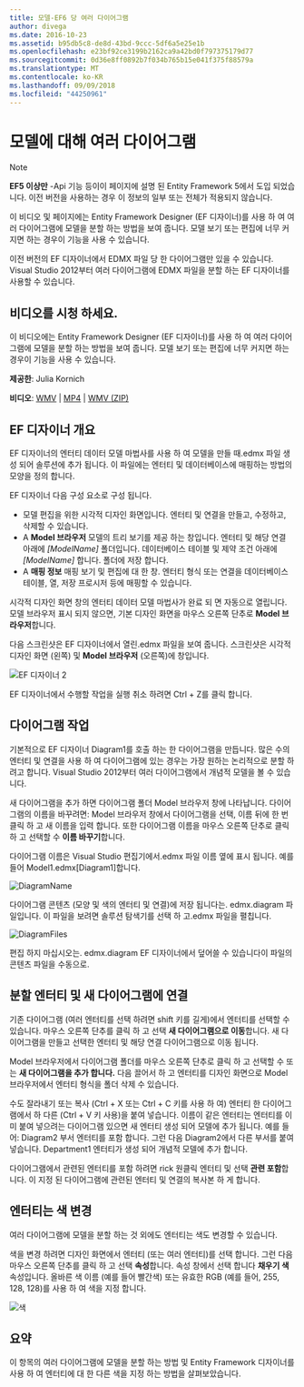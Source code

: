 ```yaml
---
title: 모델-EF6 당 여러 다이어그램
author: divega
ms.date: 2016-10-23
ms.assetid: b95db5c8-de8d-43bd-9ccc-5df6a5e25e1b
ms.openlocfilehash: e23bf92ce3199b2162ca9a42bd0f797375179d77
ms.sourcegitcommit: 0d36e8ff0892b7f034b765b15e041f375f88579a
ms.translationtype: MT
ms.contentlocale: ko-KR
ms.lasthandoff: 09/09/2018
ms.locfileid: "44250961"
---
```

# <a name="multiple-diagrams-per-model"></a>모델에 대해 여러 다이어그램
> [!NOTE]
> **EF5 이상만** -Api 기능 등이이 페이지에 설명 된 Entity Framework 5에서 도입 되었습니다. 이전 버전을 사용하는 경우 이 정보의 일부 또는 전체가 적용되지 않습니다.

이 비디오 및 페이지에는 Entity Framework Designer (EF 디자이너)를 사용 하 여 여러 다이어그램에 모델을 분할 하는 방법을 보여 줍니다. 모델 보기 또는 편집에 너무 커지면 하는 경우이 기능을 사용 수 있습니다.

이전 버전의 EF 디자이너에서 EDMX 파일 당 한 다이어그램만 있을 수 있습니다. Visual Studio 2012부터 여러 다이어그램에 EDMX 파일을 분할 하는 EF 디자이너를 사용할 수 있습니다.

## <a name="watch-the-video"></a>비디오를 시청 하세요.
이 비디오에는 Entity Framework Designer (EF 디자이너)를 사용 하 여 여러 다이어그램에 모델을 분할 하는 방법을 보여 줍니다. 모델 보기 또는 편집에 너무 커지면 하는 경우이 기능을 사용 수 있습니다.

**제공한**: Julia Kornich

**비디오**: [WMV](http://download.microsoft.com/download/5/C/2/5C2B52AB-5532-426F-B078-1E253341B5FA/HDI-ITPro-MSDN-winvideo-multiplediagrams.wmv) | [MP4](http://download.microsoft.com/download/5/C/2/5C2B52AB-5532-426F-B078-1E253341B5FA/HDI-ITPro-MSDN-mp4video-multiplediagrams.m4v) | [WMV (ZIP)](http://download.microsoft.com/download/5/C/2/5C2B52AB-5532-426F-B078-1E253341B5FA/HDI-ITPro-MSDN-winvideo-multiplediagrams.zip)

## <a name="ef-designer-overview"></a>EF 디자이너 개요

EF 디자이너의 엔터티 데이터 모델 마법사를 사용 하 여 모델을 만들 때.edmx 파일 생성 되어 솔루션에 추가 됩니다. 이 파일에는 엔터티 및 데이터베이스에 매핑하는 방법의 모양을 정의 합니다.

EF 디자이너 다음 구성 요소로 구성 됩니다.

-   모델 편집을 위한 시각적 디자인 화면입니다. 엔터티 및 연결을 만들고, 수정하고, 삭제할 수 있습니다.
-   A **Model 브라우저** 모델의 트리 보기를 제공 하는 창입니다.  엔터티 및 해당 연결 아래에 *\[ModelName\]* 폴더입니다. 데이터베이스 테이블 및 제약 조건 아래에  *\[ModelName\]* 합니다. 폴더에 저장 합니다.
-   A **매핑 정보** 매핑 보기 및 편집에 대 한 창. 엔터티 형식 또는 연결을 데이터베이스 테이블, 열, 저장 프로시저 등에 매핑할 수 있습니다. 

시각적 디자인 화면 창의 엔터티 데이터 모델 마법사가 완료 되 면 자동으로 열립니다. 모델 브라우저 표시 되지 않으면, 기본 디자인 화면을 마우스 오른쪽 단추로 **Model 브라우저**합니다.

다음 스크린샷은 EF 디자이너에서 열린.edmx 파일을 보여 줍니다. 스크린샷은 시각적 디자인 화면 (왼쪽) 및 **Model 브라우저** (오른쪽)에 창입니다.

![EF 디자이너 2](~/ef6/media/efdesigner2.png)

EF 디자이너에서 수행할 작업을 실행 취소 하려면 Ctrl + Z를 클릭 합니다.

## <a name="working-with-diagrams"></a>다이어그램 작업

기본적으로 EF 디자이너 Diagram1를 호출 하는 한 다이어그램을 만듭니다. 많은 수의 엔터티 및 연결을 사용 하 여 다이어그램에 있는 경우는 가장 원하는 논리적으로 분할 하려고 합니다. Visual Studio 2012부터 여러 다이어그램에서 개념적 모델을 볼 수 있습니다.   

새 다이어그램을 추가 하면 다이어그램 폴더 Model 브라우저 창에 나타납니다. 다이어그램의 이름을 바꾸려면: Model 브라우저 창에서 다이어그램을 선택, 이름 뒤에 한 번 클릭 하 고 새 이름을 입력 합니다.  또한 다이어그램 이름을 마우스 오른쪽 단추로 클릭 하 고 선택할 수 **이름 바꾸기**합니다.

다이어그램 이름은 Visual Studio 편집기에서.edmx 파일 이름 옆에 표시 됩니다. 예를 들어 Model1.edmx\[Diagram1\]합니다.

![DiagramName](~/ef6/media/diagramname.png)

다이어그램 콘텐츠 (모양 및 색의 엔터티 및 연결)에 저장 됩니다는. edmx.diagram 파일입니다. 이 파일을 보려면 솔루션 탐색기를 선택 하 고.edmx 파일을 펼칩니다. 

![DiagramFiles](~/ef6/media/diagramfiles.png)

편집 하지 마십시오는. edmx.diagram EF 디자이너에서 덮어쓸 수 있습니다이 파일의 콘텐츠 파일을 수동으로.
 
## <a name="splitting-entities-and-associations-into-a-new-diagram"></a>분할 엔터티 및 새 다이어그램에 연결

기존 다이어그램 (여러 엔터티를 선택 하려면 shift 키를 길게)에서 엔터티를 선택할 수 있습니다. 마우스 오른쪽 단추를 클릭 하 고 선택 **새 다이어그램으로 이동**합니다. 새 다이어그램을 만들고 선택한 엔터티 및 해당 연결 다이어그램으로 이동 됩니다.

Model 브라우저에서 다이어그램 폴더를 마우스 오른쪽 단추로 클릭 하 고 선택할 수 또는 **새 다이어그램을 추가 합니다.** 다음 끌어서 하 고 엔터티를 디자인 화면으로 Model 브라우저에서 엔터티 형식을 폴더 삭제 수 있습니다.

수도 잘라내기 또는 복사 (Ctrl + X 또는 Ctrl + C 키를 사용 하 여) 엔터티 한 다이어그램에서 하 다른 (Ctrl + V 키 사용)을 붙여 넣습니다. 이름이 같은 엔터티는 엔터티를 이미 붙여 넣으려는 다이어그램 있으면 새 엔터티 생성 되어 모델에 추가 됩니다.  예를 들어: Diagram2 부서 엔터티를 포함 합니다. 그런 다음 Diagram2에서 다른 부서를 붙여넣습니다. Department1 엔터티가 생성 되어 개념적 모델에 추가 합니다.   

다이어그램에서 관련된 엔터티를 포함 하려면 rick 원클릭 엔터티 및 선택 **관련 포함**합니다. 이 지정 된 다이어그램에 관련된 엔터티 및 연결의 복사본 하 게 합니다.

## <a name="changing-the-color-of-entities"></a>엔터티는 색 변경

여러 다이어그램에 모델을 분할 하는 것 외에도 엔터티는 색도 변경할 수 있습니다.

색을 변경 하려면 디자인 화면에서 엔터티 (또는 여러 엔터티)를 선택 합니다. 그런 다음 마우스 오른쪽 단추를 클릭 하 고 선택 **속성**합니다. 속성 창에서 선택 합니다 **채우기 색** 속성입니다. 올바른 색 이름 (예를 들어 빨간색) 또는 유효한 RGB (예를 들어, 255, 128, 128)를 사용 하 여 색을 지정 합니다. 

![색](~/ef6/media/color.png)

## <a name="summary"></a>요약

이 항목의 여러 다이어그램에 모델을 분할 하는 방법 및 Entity Framework 디자이너를 사용 하 여 엔터티에 대 한 다른 색을 지정 하는 방법을 살펴보았습니다. 
